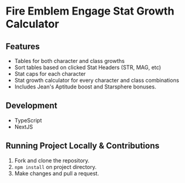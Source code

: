 # Fire Emblem Engage Stat Growth Calculator

## Features
- Tables for both character and class growths
- Sort tables based on clicked Stat Headers (STR, MAG, etc)
- Stat caps for each character
- Stat growth calculator for every character and class combinations
- Includes Jean's Aptitude boost and Starsphere bonuses.

## Development
- TypeScript
- NextJS

## Running Project Locally & Contributions
1. Fork and clone the repository.
2. `npm install` on project directory.
3. Make changes and pull a request.
